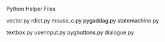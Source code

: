 Python Helper Files

vector.py
rdict.py
mouse_c.py
pygaddag.py
statemachine.py

textbox.py
userinput.py
pygbuttons.py
dialogue.py

